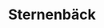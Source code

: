 ---
title: "Sternenbäck"
url: /rottenburg-am-neckar/sternenbaeck-tuebinger-strasse/
shop: Bäckerei
---